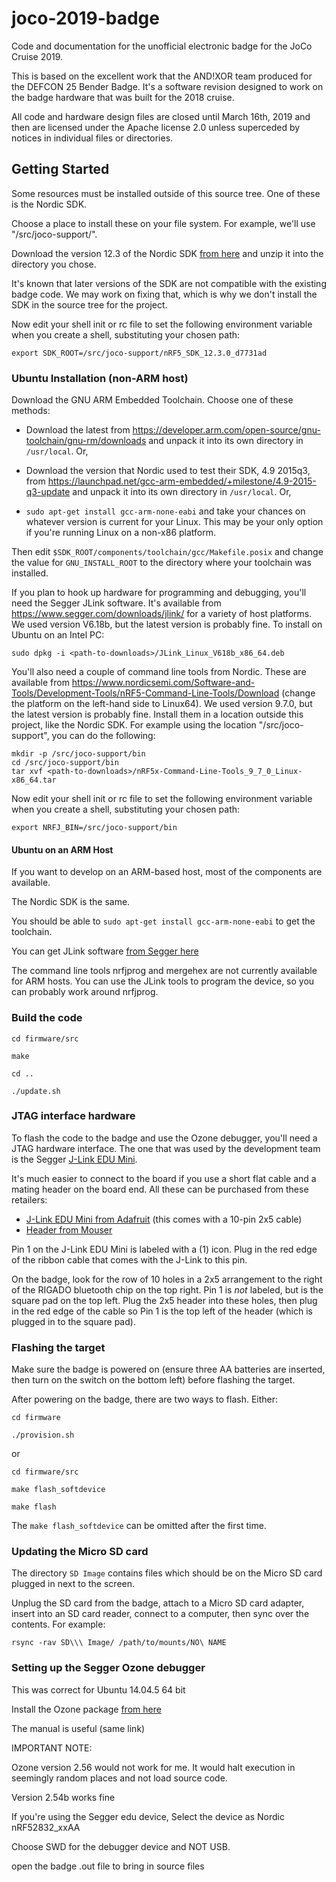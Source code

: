 # joco-2019-badge

Code and documentation for the unofficial electronic badge for the JoCo Cruise 2019.

This is based on the excellent work that the AND!XOR team produced for the DEFCON 25 Bender Badge. It's a software revision designed to work on the badge hardware that was built for the 2018 cruise.

All code and hardware design files are closed until March 16th, 2019 and then are licensed under the Apache license 2.0 unless superceded by notices in individual files or directories.

## Getting Started

Some resources must be installed outside of this source tree. One of these is the Nordic SDK.

Choose a place to install these on your file system. For example, we'll use "/src/joco-support/".

Download the version 12.3 of the Nordic SDK [from here](https://developer.nordicsemi.com/nRF5_SDK/nRF5_SDK_v12.x.x/nRF5_SDK_12.3.0_d7731ad.zip) and unzip it into the directory you chose.

It's known that later versions of the SDK are not compatible with the existing badge code. We may work on fixing that, which is why we don't install the SDK in the source tree for the project.

Now edit your shell init or rc file to set the following environment variable when you create a shell, substituting your chosen path:

```
export SDK_ROOT=/src/joco-support/nRF5_SDK_12.3.0_d7731ad
```

### Ubuntu Installation (non-ARM host)

Download the GNU ARM Embedded Toolchain. Choose one of these methods:

* Download the latest from <https://developer.arm.com/open-source/gnu-toolchain/gnu-rm/downloads> and unpack it into its own directory in `/usr/local`. Or,

* Download the version that Nordic used to test their SDK, 4.9 2015q3, from <https://launchpad.net/gcc-arm-embedded/+milestone/4.9-2015-q3-update> and unpack it into its own directory in `/usr/local`. Or,

* `sudo apt-get install gcc-arm-none-eabi` and take your chances on whatever version is current for your Linux. This may be your only option if you're running Linux on a non-x86 platform.

Then edit `$SDK_ROOT/components/toolchain/gcc/Makefile.posix` and change the value for `GNU_INSTALL_ROOT` to the directory where your toolchain was installed.

If you plan to hook up hardware for programming and debugging, you'll need the Segger JLink software. It's available from <https://www.segger.com/downloads/jlink/> for a variety of host platforms. We used version V6.18b, but the latest version is probably fine. To install on Ubuntu on an Intel PC:

`sudo dpkg -i <path-to-downloads>/JLink_Linux_V618b_x86_64.deb`

You'll also need a couple of command line tools from Nordic. These are available from <https://www.nordicsemi.com/Software-and-Tools/Development-Tools/nRF5-Command-Line-Tools/Download> (change the platform on the left-hand side to Linux64). We used version 9.7.0, but the latest version is probably fine. Install them in a location outside this project, like the Nordic SDK. For example using the location "/src/joco-support", you can do the following:

```
mkdir -p /src/joco-support/bin
cd /src/joco-support/bin
tar xvf <path-to-downloads>/nRF5x-Command-Line-Tools_9_7_0_Linux-x86_64.tar
```

Now edit your shell init or rc file to set the following environment variable when you create a shell, substituting your chosen path:

```
export NRFJ_BIN=/src/joco-support/bin
```

#### Ubuntu on an ARM Host

If you want to develop on an ARM-based host, most of the components are available.

The Nordic SDK is the same.

You should be able to `sudo apt-get install gcc-arm-none-eabi` to get the toolchain.

You can get JLink software [from Segger here](https://www.segger.com/downloads/jlink/#J-LinkSoftwareAndDocumentationPack)

The command line tools nrfjprog and mergehex are not currently available for ARM hosts. You can use the JLink tools to program the device, so you can probably work around nrfjprog.

### Build the code

`cd firmware/src`

`make`

`cd ..`

`./update.sh`


### JTAG interface hardware

To flash the code to the badge and use the Ozone debugger, you'll need a JTAG hardware interface.
The one that was used by the development team is the Segger [J-Link EDU Mini](https://www.segger.com/products/debug-probes/j-link/models/j-link-edu-mini/).

It's much easier to connect to the board if you use a short flat cable and a mating header on the board end. All these can be purchased from these retailers:

* [J-Link EDU Mini from Adafruit](https://www.adafruit.com/product/3571) (this comes with a 10-pin 2x5 cable)
* [Header from Mouser](https://www.mouser.com/ProductDetail/Harwin/M50-3500542?qs=9fQaSFfsqsyXI0P9tFOVoQ%3D%3D)

Pin 1 on the J-Link EDU Mini is labeled with a (1) icon. Plug in the red edge of the ribbon cable that comes with the J-Link to this pin.

On the badge, look for the row of 10 holes in a 2x5 arrangement to the right of the RIGADO bluetooth chip on the top right. Pin 1 is *not* labeled, but is the square pad on the top left. Plug the 2x5 header into these holes, then plug in the red edge of the cable so Pin 1 is the top left of the header (which is plugged in to the square pad).

### Flashing the target

Make sure the badge is powered on (ensure three AA batteries are inserted, then turn on the switch on the bottom left) before flashing the target.

After powering on the badge, there are two ways to flash. Either:

`cd firmware`

`./provision.sh`

or

`cd firmware/src`

`make flash_softdevice`

`make flash`

The `make flash_softdevice` can be omitted after the first time.

### Updating the Micro SD card

The directory `SD Image` contains files which should be on the Micro SD card plugged in next to the screen.

Unplug the SD card from the badge, attach to a Micro SD card adapter, insert into an SD card reader, connect to a computer, then sync over the contents. For example:

```
rsync -rav SD\\\ Image/ /path/to/mounts/NO\ NAME
```

### Setting up the Segger Ozone debugger

This was correct for Ubuntu 14.04.5 64 bit

Install the Ozone package [from here](https://www.segger.com/downloads/jlink/#Ozone)

The manual is useful (same link)

IMPORTANT NOTE: 

Ozone version 2.56 would not work for me. It would halt execution in seemingly random places and not load source code.

Version 2.54b works fine

If you're using the Segger edu device, Select the device as Nordic nRF52832_xxAA

Choose SWD for the debugger device and NOT USB.

open the badge .out file to bring in source files


